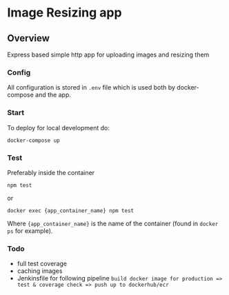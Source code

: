 # Image Resizing app

## Overview
Express based simple http app for uploading images and resizing them

### Config
All configuration is stored in `.env` file which is used both by docker-compose and the app.

### Start
To deploy for local development do:

```
docker-compose up
```

### Test

Preferably inside the container

```
npm test
```
or

```
docker exec {app_container_name} npm test
```
Where `{app_container_name}` is the name of the container (found in `docker ps` for example).

### Todo
* full test coverage
* caching images
* Jenkinsfile for following pipeline `build docker image for production => test & coverage check => push up to dockerhub/ecr`

